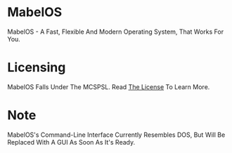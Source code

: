 # MabelOS
MabelOS - A Fast, Flexible And Modern Operating System, That Works For You.

# Licensing
MabelOS Falls Under The MCSPSL. Read <a href="https://github.com/MabelMedia-LLC/MCSPSL">The License</a> To Learn More.

# Note
MabelOS's Command-Line Interface Currently Resembles DOS, But Will Be Replaced With A GUI As Soon As It's Ready.
